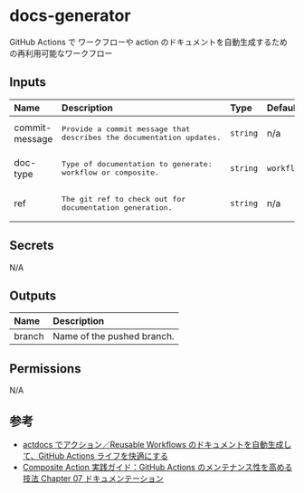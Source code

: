 # docs-generator

GitHub Actions で ワークフローや action のドキュメントを自動生成するための再利用可能なワークフロー

<!-- actdocs start -->

## Inputs

| Name | Description | Type | Default | Required |
| :--- | :---------- | :--- | :------ | :------: |
| commit-message | <pre>Provide a commit message that describes the documentation updates.</pre> | `string` | n/a | yes |
| doc-type | <pre>Type of documentation to generate: workflow or composite.</pre> | `string` | `workflow` | no |
| ref | <pre>The git ref to check out for documentation generation.</pre> | `string` | n/a | no |

## Secrets

N/A

## Outputs

| Name | Description |
| :--- | :---------- |
| branch | Name of the pushed branch. |

## Permissions

N/A

<!-- actdocs end -->

## 参考

-   [actdocs でアクション／Reusable Workflows のドキュメントを自動生成して、GitHub Actions ライフを快適にする](https://zenn.dev/tmknom/articles/actdocs-github-actions)
-   [Composite Action 実践ガイド：GitHub Actions のメンテナンス性を高める技法 Chapter 07 ドキュメンテーション](https://zenn.dev/tmknom/books/pragmatic-composite-action/viewer/docs)
